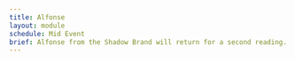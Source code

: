 ```yaml
---
title: Alfonse
layout: module
schedule: Mid Event
brief: Alfonse from the Shadow Brand will return for a second reading.  If the reading goes well, Alfonse pays at least double and leaves happily.  If the reading does not go well, he pays double and plans to send another to show his displeasure.
---
```

